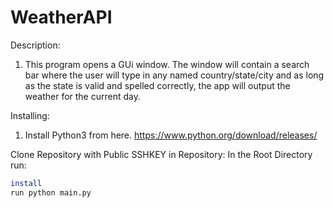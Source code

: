 # WeatherAPI

Description: 
1. This program opens a GUi window. The window will contain a search bar where the user will type in any named country/state/city and as long as the state is valid and spelled correctly, the app will output the weather for the current day.

Installing: 
1. Install Python3 from here. https://www.python.org/download/releases/

Clone Repository with Public SSHKEY in Repository:
In the Root Directory run:

```bash
install
run python main.py
```

